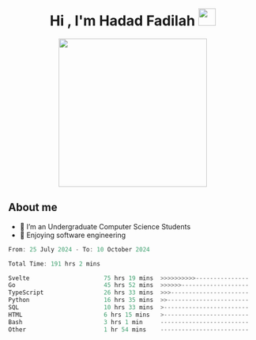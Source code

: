 <h1 align="center">Hi , I'm Hadad Fadilah <img src="https://media.giphy.com/media/hvRJCLFzcasrR4ia7z/giphy.gif" width="35"></h1>

<p align="center">
<img src="https://media.tenor.com/78dNivDemDAAAAAi/speech-bubble-venti.gif" width="300"/>    
</p>


##  About me
- 🔭 I’m an Undergraduate Computer Science Students
- 🌱 Enjoying software engineering

<!--START_SECTION:waka-->

```go
From: 25 July 2024 - To: 10 October 2024

Total Time: 191 hrs 2 mins

Svelte                     75 hrs 19 mins  >>>>>>>>>>---------------   39.04 %
Go                         45 hrs 52 mins  >>>>>>-------------------   23.78 %
TypeScript                 26 hrs 33 mins  >>>----------------------   13.76 %
Python                     16 hrs 35 mins  >>-----------------------   08.59 %
SQL                        10 hrs 33 mins  >------------------------   05.47 %
HTML                       6 hrs 15 mins   >------------------------   03.24 %
Bash                       3 hrs 1 min     -------------------------   01.57 %
Other                      1 hr 54 mins    -------------------------   00.99 %
```

<!--END_SECTION:waka-->




<!--
**Fadil-Tao/Fadil-Tao** is a ✨ _special_ ✨ repository because its `README.md` (this file) appears on your GitHub profile.


